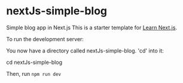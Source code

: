 # nextJs-simple-blog
Simple blog app in Next.js
This is a starter template for [Learn Next.js](https://nextjs.org/learn).

To run the development server:

You now have a directory called nextJs-simple-blog. 'cd' into it:

cd nextJs-simple-blog

Then, run `npm run dev`
